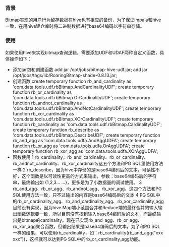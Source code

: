 ### 背景
Bitmap实现的用户行为留存数据在hive也有相应的备份，为了保证impala和hive一致，在用hive建仓库时将二进制数据进行base64编码以字符串存储。

### 使用
如果使用hive来实现bitmap查询逻辑，需要添加UDF和UDAF两种自定义函数，具体操作如下：
* 添加jar包和创建函数
add jar /opt/jobs/bitmap-hive-udf.jar;
add jar /opt/jobs/tags/lib/RoaringBitmap-shade-0.8.13.jar;
* 创建函数
create temporary function rb_and_cardinality as 'com.data.tools.udf.rbBitmap.AndCardinalityUDF';
create temporary function rb_or_cardinality as 'com.data.tools.udf.rbBitmap.OrCardinalityUDF';
create temporary function rb_andnot_cardinality as 'com.data.tools.udf.rbBitmap.AndNotCardinalityUDF';
create temporary function rb_xor_cardinality as 'com.data.tools.udf.rbBitmap.XOrCardinalityUDF';
create temporary function rb_cardinality as 'com.data.tools.udf.rbBitmap.CardinalityUDF';
create temporary function rb_describe as 'com.data.tools.udf.rbBitmap.DescribeUDF';
create temporary function rb_and_agg as 'com.data.tools.udfa.AndAggUDFA';
create temporary function rb_or_agg as 'com.data.tools.udfa.OrAggUDFA';
create temporary function rb_xor_agg as 'com.data.tools.udfa.XOrAggUDFA';
* 函数使用
1 rb_cardinality，rb_and_cardinality、rb_or_cardinality、rb_andnot_cardinality、rb_xor_cardinality这五个方法和PG SQL里使用方法一样
2 rb_describe，因为hive中存储的是base64编码后的文本，可读性不好，这个函数是以可读性更高的方式来输出，参数：base64编码后的字符串，最终输出如 {1,2,3... ...}，更多是为了小数据量的调试使用。
3 rb_and_agg、rb_or_agg、rb_andnot_agg、rb_xor_agg，这四个方法和PG SQL使用方法一致，只不过输出的内容是base64编码后的文本
4 PG SQL中的rb_or_cardinality_agg、rb_and_cardinality_agg、rb_xor_cardinality_agg目前没有实现，因为hive Map端小范围合并和Reduce端的最终合并的输入输出函数逻辑要一致，所以目前没有找到输入base64编码后的文本，而最终输出是bitmap的cardinality。现在已实现rb_and_agg、rb_or_agg、rb_xor_agg聚合函数，但输出结果是base64编码后的文本，为了和PG SQL一样的结果，可以使用rb_cardinality，如：rb_cardinality(rb_and_agg("xxx xxx"))，这样就可以达到PG SQL中的rb_or_cardinality_agg功能。
